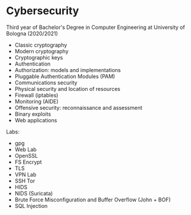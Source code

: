 # Cybersecurity
Third year of Bachelor's Degree in Computer Engineering at University of Bologna (2020/2021)

- Classic cryptography
- Modern cryptography
- Cryptographic keys
- Authentication
- Authorization: models and implementations
- Pluggable Authentication Modules (PAM)
- Communications security
- Physical security and location of resources
- Firewall (iptables)
- Monitoring (AIDE)
- Offensive security: reconnaissance and assessment
- Binary exploits
- Web applications

Labs:
- gpg 
- Web Lab 
- OpenSSL 
- FS Encrypt 
- TLS 
- VPN Lab 
- SSH Tor 
- HIDS
- NIDS (Suricata)
- Brute Force Misconfiguration and Buffer Overflow (John + BOF)
- SQL Injection